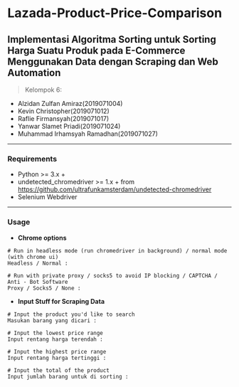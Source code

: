 # Lazada-Product-Price-Comparison

## Implementasi Algoritma Sorting untuk Sorting Harga Suatu Produk pada E-Commerce Menggunakan Data dengan Scraping dan Web Automation

> Kelompok 6:
- Alzidan Zulfan Amiraz(2019071004)
- Kevin Christopher(2019071012) 
- Raflie Firmansyah(2019071017)
- Yanwar Slamet Priadi(2019071024) 
- Muhammad Irhamsyah Ramadhan(2019071027) 

-----

### Requirements

- Python >= 3.x +
- undetected_chromedriver >= 1.x + from https://github.com/ultrafunkamsterdam/undetected-chromedriver
- Selenium Webdriver

-----

### Usage

- **Chrome options**

```
# Run in headless mode (run chromedriver in background) / normal mode (with chrome ui)
Headless / Normal : 

# Run with private proxy / socks5 to avoid IP blocking / CAPTCHA / Anti - Bot Software
Proxy / Socks5 / None : 
```

- **Input Stuff for Scraping Data**

```
# Input the product you'd like to search
Masukan barang yang dicari :

# Input the lowest price range
Input rentang harga terendah :

# Input the highest price range
Input rentang harga tertinggi :

# Input the total of the product  
Input jumlah barang untuk di sorting : 
```
